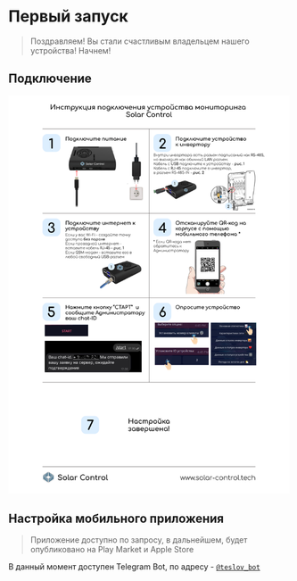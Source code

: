 # Первый запуск

> Поздравляем! Вы стали счастливым владельцем нашего устройства! Начнем!

## Подключение
![](../images/Инструкция_подключения_устройства.png)


## Настройка мобильного приложения
> Приложение доступно по запросу, в дальнейшем, будет опубликовано на Play Market и Apple Store

В данный момент доступен Telegram Bot, по адресу  - [`@teslov_bot`](https://t.me/teslov_bot)
